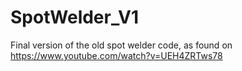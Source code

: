 # SpotWelder_V1
Final version of the old spot welder code, as found on https://www.youtube.com/watch?v=UEH4ZRTws78
